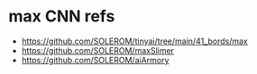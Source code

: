 # max CNN refs

* https://github.com/SOLEROM/tinyai/tree/main/41_bords/max
* https://github.com/SOLEROM/maxSlimer
* https://github.com/SOLEROM/aiArmory


